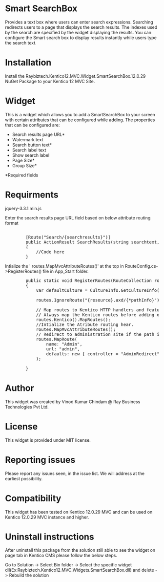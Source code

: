 # Smart SearchBox

Provides a text box where users can enter search expressions. Searching redirects users to a page that displays the search results. The indexes used by the search are specified by the widget displaying the results. You can configure the Smart search box to display results instantly while users type the search text.

# Installation

Install the Raybiztech.Kentico12.MVC.Widget.SmartSearchBox.12.0.29 NuGet Package to your Kentico 12 MVC Site. 

# Widget

This is a widget which allows you to add a SmartSearchBox to your screen with certain attributes that can be configured while adding. The properties that can be configured are:

- Search results page URL*
- Watermark text
- Search button text*
- Search label text
- Show search label
- Page Size*
- Group Size*

*Required fields

# Requirments

jquery-3.3.1.min.js

Enter the search results page URL field based on below attribute routing format
<pre>		
        [Route("Search/{searchresults}")]
        public ActionResult SearchResults(string searchtext, string page)
        {
            //Code here
        }
</pre>

Intialize the ' routes.MapMvcAttributeRoutes()' at the top  in RouteConfig.cs->RegisterRoutes() file in App_Start folder.
 <pre>
        public static void RegisterRoutes(RouteCollection routes)
        {
            var defaultCulture = CultureInfo.GetCultureInfo("en-US");

            routes.IgnoreRoute("{resource}.axd/{*pathInfo}");

            // Map routes to Kentico HTTP handlers and features enabled in ApplicationConfig.cs
            // Always map the Kentico routes before adding other routes. Issues may occur if Kentico URLs are matched by a general route, for example images might not be displayed on pages
            routes.Kentico().MapRoutes();
            //Intialize the Atribute routing hear.
            routes.MapMvcAttributeRoutes();
            // Redirect to administration site if the path is "admin"
            routes.MapRoute(
                name: "Admin",
                url: "admin",
                defaults: new { controller = "AdminRedirect", action = "Index" }
            );

		}
</pre>	

# Author

This widget was created by Vinod Kumar Chindam @ Ray Business Technologies Pvt Ltd.

# License

This widget is provided under MIT license.

# Reporting issues

Please report any issues seen, in the issue list. We will address at the earliest possibility.

# Compatibility

This widget has been tested on Kentico 12.0.29 MVC and can be used on Kentico 12.0.29 MVC instance and higher.

# Uninstall instructions

After uninstall this package from the solution still able to see the widget on page tab in Kentico CMS please follow the below steps.

Go to Solution -> Select Bin folder -> Select the specific widget dll(Ex:Raybiztech.Kentico12.MVC.Widgets.SmartSearchBox.dll) and delete
-> Rebuild the solution
